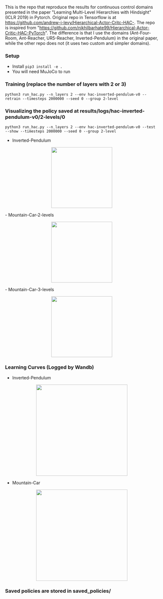 This is the repo that reproduce the results for continuous control domains presented in the paper "Learning Multi-Level Hierarchies with Hindsight" (ICLR 2019) in Pytorch. Original repo in Tensorflow is at https://github.com/andrew-j-levy/Hierarchical-Actor-Critc-HAC-. The repo is inspired from "https://github.com/nikhilbarhate99/Hierarchical-Actor-Critic-HAC-PyTorch". The difference is that I use the domains (Ant-Four-Room, Ant-Reacher, UR5-Reacher, Inverted-Pendulum) in the original paper, while the other repo does not (it uses two custom and simpler domains).

### Setup
- Install `pip3 install -e .`
- You will need MuJoCo to run

### Training (replace the number of layers with 2 or 3)
```python3 run_hac.py --n_layers 2 --env hac-inverted-pendulum-v0 --retrain --timesteps 2000000 --seed 0 --group 2-level```

### Visualizing the policy saved at results/logs/hac-inverted-pendulum-v0/2-levels/0
```python3 run_hac.py --n_layers 2 --env hac-inverted-pendulum-v0 --test --show --timesteps 2000000 --seed 0 --group 2-level```
- Inverted-Pendulum

<p align="center">
  <img src="./media/pendulum-3-levels.gif" height="200" />
</p>
- Mountain-Car-2-levels
<p align="center">
  <img src="./media/car-2-levels.gif" height="200" />
</p>
- Mountain-Car-3-levels
<p align="center">
  <img src="./media/car-3-levels.gif" height="200" />
</p>

### Learning Curves (Logged by Wandb)
- Inverted-Pendulum

<p align="center">
  <img src="./media/3-level-pendulum.png" height="300" />
</p>

- Mountain-Car

<p align="center">
  <img src="./media/car.png" height="300"/>
</p>

### Saved policies are stored in saved_policies/
